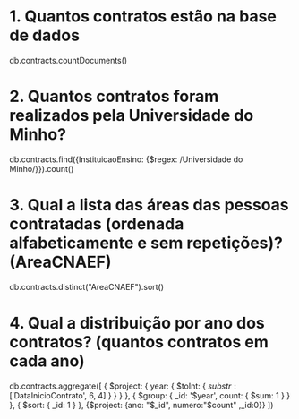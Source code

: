 # 1. Quantos contratos estão na base de dados
db.contracts.countDocuments()
# 2. Quantos contratos foram realizados pela Universidade do Minho?
db.contracts.find({InstituicaoEnsino: {$regex: /Universidade do Minho/}}).count()
# 3. Qual a lista das áreas das pessoas contratadas (ordenada alfabeticamente e sem repetições)? (AreaCNAEF)
db.contracts.distinct("AreaCNAEF").sort()
# 4. Qual a distribuição por ano dos contratos? (quantos contratos em cada ano)

db.contracts.aggregate([
    { $project: {
            year: {
                $toInt: {
                    $substr: ['$DataInicioContrato', 6, 4]
                }
            }
        }
    },
    { $group: { _id: '$year', count: { $sum: 1 } } }, { $sort: { _id: 1 } }, {$project: {ano: "$_id", numero:"$count" ,_id:0}} ])
